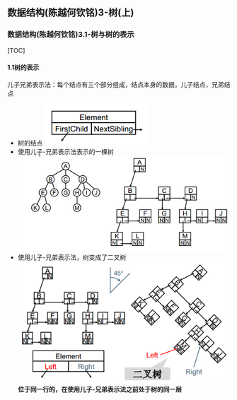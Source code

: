 ## 数据结构(陈越何钦铭)3-树(上)
### 数据结构(陈越何钦铭)3.1-树与树的表示

[TOC]
#### 1.1树的表示
儿子兄弟表示法：每个结点有三个部分组成，结点本身的数据，儿子结点，兄弟结点

- 树的结点
![树的结点](./img/TreeNode.png)
- 使用儿子-兄弟表示法表示的一棵树
![使用儿子-兄弟表示法表示一棵树](./img/Tree.png)
- 使用儿子-兄弟表示法，树变成了二叉树
![树与二叉树](./img/Tree2BinaryTree.png)
**位于同一行的，在使用儿子-兄弟表示法之前处于树的同一层**
